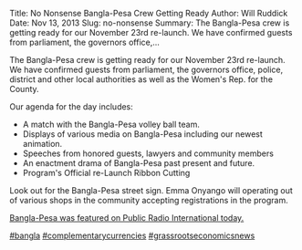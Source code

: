 Title: No Nonsense Bangla-Pesa Crew Getting Ready
Author: Will Ruddick
Date: Nov 13, 2013
Slug: no-nonsense
Summary: The Bangla-Pesa crew is getting ready for our November 23rd re-launch. We have confirmed guests from parliament, the governors office,...

The Bangla-Pesa crew is getting ready for our November 23rd re-launch.
We have confirmed guests from parliament, the governors office, police,
district and other local authorities as well as the Women's Rep. for
the County.

Our agenda for the day includes:

- A match with the Bangla-Pesa volley ball team.
- Displays of various media on Bangla-Pesa including our newest
  animation.
- Speeches from honored guests, lawyers and community members
- An enactment drama of Bangla-Pesa past present and future.
- Program's Official re-Launch Ribbon Cutting

Look out for the Bangla-Pesa street sign. Emma Onyango will operating
out of various shops in the community accepting registrations in the
program.

[Bangla-Pesa was featured on Public Radio International
today.](http://www.pri.org/stories/2013-11-13/african-slum-lacked-cash-so-people-made-their-own)

[#bangla](https://www.grassrootseconomics.org/blog/hashtags/bangla)
[#complementarycurrencies](https://www.grassrootseconomics.org/blog/hashtags/complementarycurrencies)
[#grassrootseconomicsnews](https://www.grassrootseconomics.org/blog/hashtags/grassrootseconomicsnews)
